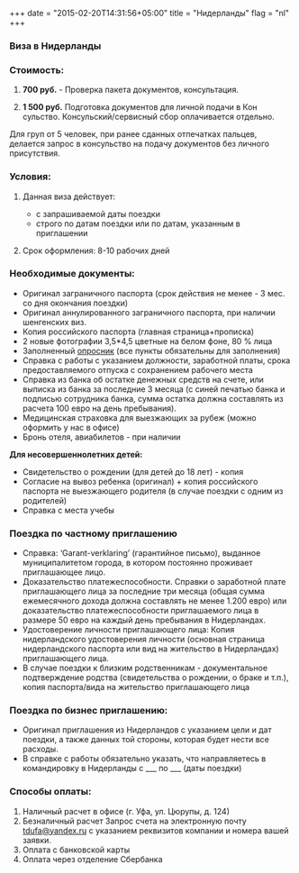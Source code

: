 +++
date = "2015-02-20T14:31:56+05:00"
title = "Нидерланды"
flag = "nl"
+++
### Виза в Нидерланды

### Стоимость:

1) **700 руб.**  - Проверка пакета документов, консультация.

 2) **1 500 руб.** Подготовка документов для личной подачи в Кон сульство. Консульский/сервисный сбор оплачивается отдельно.

 Для груп от 5 человек, при ранее сданных отпечатках пальцев, делается запрос в консульство на подачу документов без личного присутствия. 

### Условия:

1. Данная виза действует:
   * с запрашиваемой даты поездки
   * строго по датам поездки или по датам, указанным в приглашении

2. Срок оформления: 8-10 рабочих дней


### Необходимые документы:

* Оригинал заграничного паспорта (срок действия не менее - 3 мес. со дня окончания поездки)
* Оригинал аннулированного заграничного паспорта, при наличии шенгенских виз.
* Копия российского паспорта (главная страница+прописка)
* 2 новые фотографии 3,5*4,5 цветные на белом фоне, 80 % лица
* Заполненный [опросник](/forms/Opros-Shengen.docx) (все пункты обязательны для заполнения)
* Справка с работы с указанием должности, заработной платы, срока предоставляемого отпуска с сохранением рабочего места
* Справка из банка об остатке денежных средств на счете, или выписка из банка за последние 3 месяца (с синей печатью банка и подписью сотрудника банка, сумма остатка должна составлять из расчета 100 евро на день пребывания).
* Медицинская страховка для выезжающих за рубеж (можно оформить у нас в офисе)
* Бронь отеля, авиабилетов - при наличии

**Для несовершеннолетних детей:**
  * Свидетельство о рождении (для детей до 18 лет) - копия
  * Согласие на вывоз ребенка (оригинал) + копия российского паспорта не выезжающего родителя (в случае поездки с одним из родителей)
  * Справка с места учебы

### Поездка по частному приглашению

* Справка: ‘Garant-verklaring’ (гарантийное письмо), выданное муниципалитетом города, в котором постоянно проживает приглашающее лицо.
* Доказательство платежеспособности. Справки о заработной плате приглашающего лица за последние три месяца (общая сумма ежемесячного дохода должна составлять не менее 1.200 евро) или доказательство платежеспособности приглашаемого лица в размере 50 евро на каждый день пребывания в Нидерландах.
* Удостоверение личности приглашающего лица: Копия нидерландского удостоверения личности (основная страница нидерландского паспорта или вид на жительство в Нидерландах) приглашающего лица.
* В случае поездки к близким родственникам - документальное подтверждение родства (свидетельства о рождении, о браке и т.п.), копия паспорта/вида на жительство приглашающего лица

### Поездка по бизнес приглашению:

* Оригинал приглашения из Нидерландов с указанием цели и дат поездки, а также данных той стороны, которая будет нести все расходы.
* В справке с работы обязательно указать, что направляетесь в командировку в Нидерланды с ___ по ___ (даты поездки)

### Способы оплаты:

1. Наличный расчет в офисе (г. Уфа, ул. Цюрупы, д. 124)
2. Безналичный расчет
Запрос счета на электронную почту [tdufa@yandex.ru](mailto:tdufa@yandex.ru)  с указанием реквизитов компании и номера вашей заявки.
3. Оплата с банковской карты
4. Оплата через отделение Сбербанка
